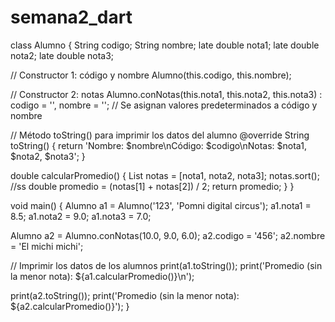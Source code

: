 # semana2_dart

class Alumno {
  String codigo;
  String nombre;
  late double nota1;
  late double nota2;
  late double nota3;

  // Constructor 1: código y nombre
  Alumno(this.codigo, this.nombre);

  // Constructor 2: notas
  Alumno.conNotas(this.nota1, this.nota2, this.nota3)
      : codigo = '', nombre = ''; // Se asignan valores predeterminados a código y nombre

  // Método toString() para imprimir los datos del alumno
  @override
  String toString() {
    return 'Nombre: $nombre\nCódigo: $codigo\nNotas: $nota1, $nota2, $nota3';
  }

  double calcularPromedio() {
    List<double> notas = [nota1, nota2, nota3];
    notas.sort();
//ss
    double promedio = (notas[1] + notas[2]) / 2;
    return promedio;
  }
}

void main() {
  Alumno a1 = Alumno('123', 'Pomni digital circus');
  a1.nota1 = 8.5;
  a1.nota2 = 9.0;
  a1.nota3 = 7.0;

  Alumno a2 = Alumno.conNotas(10.0, 9.0, 6.0);
  a2.codigo = '456';
  a2.nombre = 'El michi michi';

  // Imprimir los datos de los alumnos
  print(a1.toString());
  print('Promedio (sin la menor nota): ${a1.calcularPromedio()}\n');

  print(a2.toString());
  print('Promedio (sin la menor nota): ${a2.calcularPromedio()}');
}
